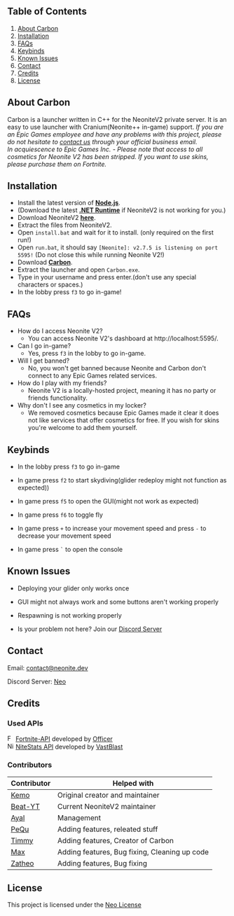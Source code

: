 <!-- PROJECT SHIELDS -->
<!--
*** I'm using markdown "reference style" links for readability.
*** Reference links are enclosed in brackets [ ] instead of parentheses ( ).
*** See the bottom of this document for the declaration of the reference variables
*** for contributors-url, forks-url, etc. This is an optional, concise syntax you may use.
*** https://www.markdownguide.org/basic-syntax/#reference-style-links
-->


<!-- TABLE OF CONTENTS -->
## Table of Contents

<ol>
    <li><a href="#about-Carbon">About Carbon</a></li>
    <li><a href="#installation">Installation</a></li>
	  <li><a href="#faqs">FAQs</a></li>
    <li><a href="#keybinds">Keybinds</a></li>
    <li><a href="#known-issues">Known Issues</a></li>
    <li><a href="#contact">Contact</a></li>
    <li><a href="#credits">Credits</a></li>
    <li><a href="#license">License</a></li>
</ol>

<!-- ABOUT NEONITEV2 -->
## About Carbon

Carbon is a launcher written in C++ for the NeoniteV2 private server. It is an easy to use launcher with Cranium(Neonite++ in-game) support.  _If you are an Epic Games employee and have any problems with this project, please do not hesitate to [contact us](#contact) through your official business email._ <br>
_In acquiescence to Epic Games Inc. - Please note that access to all cosmetics for Neonite V2 has been stripped. If you want to use skins, please purchase them on Fortnite._

<!-- INSTALL -->
## Installation

- Install the latest version of **[Node.js](https://nodejs.org/en/download/current/)**. 
- (Download the latest **[.NET Runtime](https://dotnet.microsoft.com/download)** if NeoniteV2 is not working for you.)
- Download NeoniteV2 **[here](https://github.com/NeoniteDev/NeoniteV2/archive/refs/heads/main.zip)**.
- Extract the files from NeoniteV2.
- Open `install.bat` and wait for it to install. (only required on the first run!)	
- Open `run.bat`, it should say `[Neonite]: v2.7.5 is listening on port 5595!` (Do not close this while running Neonite V2!)	
- Download  **[Carbon](https://github.com/NeoniteDev/Carbon/blob/main/Carbon.zip?raw=true)**.	
- Extract the launcher and open `Carbon.exe`.
- Type in your username and press enter.(don't use any special characters or spaces.)
- In the lobby press `f3` to go in-game!

<!-- FAQs -->
## FAQs

 * How do I access Neonite V2?
   * You can access Neonite V2's dashboard at http://localhost:5595/.
 * Can I go in-game?
   * Yes, press `f3` in the lobby to go in-game.
 * Will I get banned?
   * No, you won't get banned because Neonite and Carbon don't connect to any Epic Games related services.
 * How do I play with my friends?
   * Neonite V2 is a locally-hosted project, meaning it has no party or friends functionality.
 * Why don't I see any cosmetics in my locker?
   * We removed cosmetics because Epic Games made it clear it does not like services that offer cosmetics for free. If you wish for skins you're welcome to add them yourself.

<!-- Keybinds -->
## Keybinds

 - In the lobby press `f3` to go in-game

 - In game press `f2` to start skydiving(glider redeploy might not function as expected))

 - In game press `f5` to open the GUI(might not work as expected)

 - In game press `f6` to toggle fly

 - In game press `+` to increase your movement speed and press `-` to decrease your movement speed

 - In game press `` ` `` to open the console

<!-- Known Issues -->
## Known Issues

 - Deploying your glider only works once

 - GUI might not always work and some buttons aren't working properly

 - Respawning is not working properly

 - Is your problem not here? Join our [Discord Server](https://discord.gg/vM8p3mpWBS)


<!-- CONTACT -->
## Contact

Email: <a href="mailto:contact@neonite.dev">contact@neonite.dev</a>

Discord Server: [Neo](https://discord.gg/vM8p3mpWBS)


<!-- CREDITS -->
## Credits

### Used APIs
<img src="https://fortnite-api.com/assets/img/logo.png" width="15" title="Fortnite-API"> [Fortnite-API](https://fortnite-api.com/) developed by [Officer](https://github.com/NotOfficer) <br>
<img src="https://api.nitestats.com/v1/static/ns-logo.png" width="15" title="NiteStats-API"> [NiteStats API](https://nitestats.com/) developed by [VastBlast](https://github.com/VastBlast)

### Contributors

| Contributor | Helped with |
| ----------- | ----------- |
| [Kemo](https://twitter.com/xkem0x)  | Original creator and maintainer |
| [Beat-YT](https://twitter.com/TheBeatYT_evil)   | Current NeoniteV2 maintainer |
| [Ayal](https://twitter.com/AyalCertified)   | Management |
| [PeQu](https://twitter.com/RatioFN)   | Adding features,  releated stuff |
| [Timmy](https://twitter.com/mawmet)   | Adding features, Creator of Carbon |
| [Max](https://twitter.com/FNLeaksAndInfo)   | Adding features, Bug fixing, Cleaning up code |
| [Zatheo](https://twitter.com/zatheo_)   | Adding features, Bug fixing |




<!-- LICENSE -->
## License

This project is licensed under the [Neo License](https://github.com/NeoniteDev/NeoniteV2/blob/main/LICENSE)
